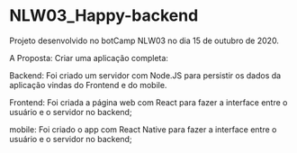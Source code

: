 # NLW03_Happy-backend

Projeto desenvolvido no botCamp NLW03 no dia 15 de outubro de 2020.

A Proposta:
Criar uma aplicação completa:

Backend:
    Foi criado um servidor com Node.JS para persistir os dados da aplicação vindas do Frontend e do mobile.

Frontend:
    Foi criada a página web com React para fazer a interface entre o usuário e o servidor no backend;

mobile:
Foi criado o app com React Native para fazer a interface entre o usuário e o servidor no backend;
